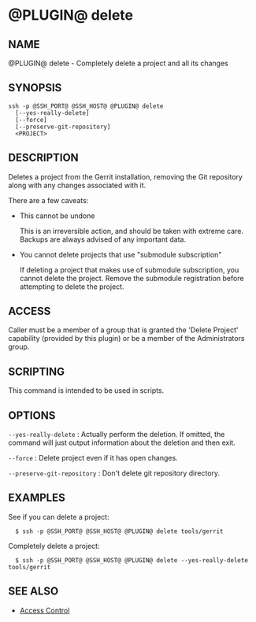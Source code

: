 @PLUGIN@ delete
===============

NAME
----
@PLUGIN@ delete - Completely delete a project and all its changes

SYNOPSIS
--------
```
ssh -p @SSH_PORT@ @SSH_HOST@ @PLUGIN@ delete
  [--yes-really-delete]
  [--force]
  [--preserve-git-repository]
  <PROJECT>
```

DESCRIPTION
-----------
Deletes a project from the Gerrit installation, removing the Git
repository along with any changes associated with it.

There are a few caveats:

* This cannot be undone

	This is an irreversible action, and should be taken with extreme
	care. Backups are always advised of any important data.

* You cannot delete projects that use "submodule subscription"

	If deleting a project that makes use of submodule subscription,
	you cannot delete the project. Remove the submodule registration
	before attempting to delete the project.

ACCESS
------
Caller must be a member of a group that is granted the 'Delete Project'
capability (provided by this plugin) or be a member of the Administrators
group.


SCRIPTING
---------
This command is intended to be used in scripts.

OPTIONS
-------

`--yes-really-delete`
:	Actually perform the deletion. If omitted, the command
	will just output information about the deletion and then
	exit. 

`--force`
:	Delete project even if it has open changes.

`--preserve-git-repository`
:	Don't delete git repository directory.


EXAMPLES
--------
See if you can delete a project:

```
  $ ssh -p @SSH_PORT@ @SSH_HOST@ @PLUGIN@ delete tools/gerrit
```

Completely delete a project:

```
  $ ssh -p @SSH_PORT@ @SSH_HOST@ @PLUGIN@ delete --yes-really-delete tools/gerrit
```


SEE ALSO
--------

* [Access Control](../../../Documentation/access-control.html)
